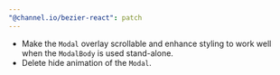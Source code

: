 ```yaml
---
"@channel.io/bezier-react": patch
---
```


- Make the `Modal` overlay scrollable and enhance styling to work well when the `ModalBody` is used stand-alone.
- Delete hide animation of the `Modal`.
